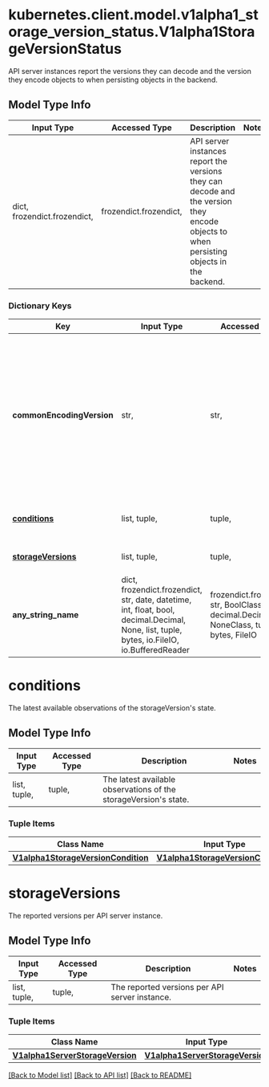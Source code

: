 # kubernetes.client.model.v1alpha1_storage_version_status.V1alpha1StorageVersionStatus

API server instances report the versions they can decode and the version they encode objects to when persisting objects in the backend.

## Model Type Info
Input Type | Accessed Type | Description | Notes
------------ | ------------- | ------------- | -------------
dict, frozendict.frozendict,  | frozendict.frozendict,  | API server instances report the versions they can decode and the version they encode objects to when persisting objects in the backend. | 

### Dictionary Keys
Key | Input Type | Accessed Type | Description | Notes
------------ | ------------- | ------------- | ------------- | -------------
**commonEncodingVersion** | str,  | str,  | If all API server instances agree on the same encoding storage version, then this field is set to that version. Otherwise this field is left empty. API servers should finish updating its storageVersionStatus entry before serving write operations, so that this field will be in sync with the reality. | [optional] 
**[conditions](#conditions)** | list, tuple,  | tuple,  | The latest available observations of the storageVersion&#x27;s state. | [optional] 
**[storageVersions](#storageVersions)** | list, tuple,  | tuple,  | The reported versions per API server instance. | [optional] 
**any_string_name** | dict, frozendict.frozendict, str, date, datetime, int, float, bool, decimal.Decimal, None, list, tuple, bytes, io.FileIO, io.BufferedReader | frozendict.frozendict, str, BoolClass, decimal.Decimal, NoneClass, tuple, bytes, FileIO | any string name can be used but the value must be the correct type | [optional]

# conditions

The latest available observations of the storageVersion's state.

## Model Type Info
Input Type | Accessed Type | Description | Notes
------------ | ------------- | ------------- | -------------
list, tuple,  | tuple,  | The latest available observations of the storageVersion&#x27;s state. | 

### Tuple Items
Class Name | Input Type | Accessed Type | Description | Notes
------------- | ------------- | ------------- | ------------- | -------------
[**V1alpha1StorageVersionCondition**](V1alpha1StorageVersionCondition.md) | [**V1alpha1StorageVersionCondition**](V1alpha1StorageVersionCondition.md) | [**V1alpha1StorageVersionCondition**](V1alpha1StorageVersionCondition.md) |  | 

# storageVersions

The reported versions per API server instance.

## Model Type Info
Input Type | Accessed Type | Description | Notes
------------ | ------------- | ------------- | -------------
list, tuple,  | tuple,  | The reported versions per API server instance. | 

### Tuple Items
Class Name | Input Type | Accessed Type | Description | Notes
------------- | ------------- | ------------- | ------------- | -------------
[**V1alpha1ServerStorageVersion**](V1alpha1ServerStorageVersion.md) | [**V1alpha1ServerStorageVersion**](V1alpha1ServerStorageVersion.md) | [**V1alpha1ServerStorageVersion**](V1alpha1ServerStorageVersion.md) |  | 

[[Back to Model list]](../../README.md#documentation-for-models) [[Back to API list]](../../README.md#documentation-for-api-endpoints) [[Back to README]](../../README.md)


